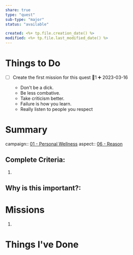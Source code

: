 ```yaml
---
share: true
type: "quest"
sub-type: "major"
status: "available"

created: <%+ tp.file.creation_date() %> 
modified: <%+ tp.file.last_modified_date() %>
---
```

 
 
# Things to Do
- [ ] Create the first mission for this quest  🥄1 ➕ 2023-03-16

	- Don't be a dick.
	- Be less combative.
	- Take criticism better.
	- Failure is how you learn.
	- Really listen to people you respect

# Summary
campaign:: [01 - Personal Wellness](./01%20-%20Personal%20Wellness.md)
aspect:: [06 - Reason](./06%20-%20Reason.md)

## Complete Criteria:
1. 

## Why is this important?:

# Missions
1.

# Things I've Done